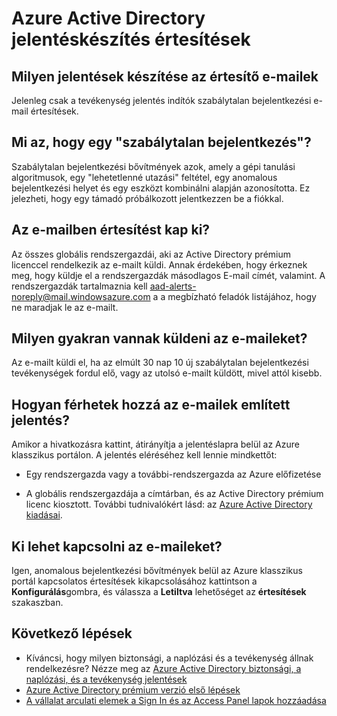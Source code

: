 <properties
    pageTitle="Azure Active Directory jelentéskészítés értesítések"
    description="Gyanús bejelentkezési értesítések jelentéskészítés az Azure Active Directory használata mellől."
    services="active-directory"
    documentationCenter=""
    authors="dhanyahk"
    manager="femila"
    editor=""/>

<tags
    ms.service="active-directory"
    ms.workload="identity"
    ms.tgt_pltfrm="na"
    ms.devlang="na"
    ms.topic="article"
    ms.date="03/07/2016"
    ms.author="dhanyahk"/>

# <a name="azure-active-directory-reporting-notifications"></a>Azure Active Directory jelentéskészítés értesítések

## <a name="what-reports-generate-email-notifications"></a>Milyen jelentések készítése az értesítő e-mailek

Jelenleg csak a tevékenység jelentés indítók szabálytalan bejelentkezési e-mail értesítések.

## <a name="what-is-an-irregular-sign-in"></a>Mi az, hogy egy "szabálytalan bejelentkezés"?

Szabálytalan bejelentkezési bővítmények azok, amely a gépi tanulási algoritmusok, egy "lehetetlenné utazási" feltétel, egy anomalous bejelentkezési helyet és egy eszközt kombinálni alapján azonosította. Ez jelezheti, hogy egy támadó próbálkozott jelentkezzen be a fiókkal.

## <a name="who-receives-the-email-notifications"></a>Az e-mailben értesítést kap ki?

Az összes globális rendszergazdái, aki az Active Directory prémium licenccel rendelkezik az e-mailt küldi. Annak érdekében, hogy érkeznek meg, hogy küldje el a rendszergazdák másodlagos E-mail címét, valamint. A rendszergazdák tartalmaznia kell aad-alerts-noreply@mail.windowsazure.com a a megbízható feladók listájához, hogy ne maradjak le az e-mailt.

## <a name="how-often-are-these-emails-sent"></a>Milyen gyakran vannak küldeni az e-maileket?

Az e-mailt küldi el, ha az elmúlt 30 nap 10 új szabálytalan bejelentkezési tevékenységek fordul elő, vagy az utolsó e-mailt küldött, mivel attól kisebb.

## <a name="how-do-i-access-the-report-mentioned-in-the-email"></a>Hogyan férhetek hozzá az e-mailek említett jelentés?

Amikor a hivatkozásra kattint, átirányítja a jelentéslapra belül az Azure klasszikus portálon. A jelentés eléréséhez kell lennie mindkettőt:

- Egy rendszergazda vagy a további-rendszergazda az Azure előfizetése

- A globális rendszergazdája a címtárban, és az Active Directory prémium licenc kiosztott. További tudnivalókért lásd: az [Azure Active Directory kiadásai](active-directory-editions.md).

## <a name="can-i-turn-off-these-emails"></a>Ki lehet kapcsolni az e-maileket?

Igen, anomalous bejelentkezési bővítmények belül az Azure klasszikus portál kapcsolatos értesítések kikapcsolásához kattintson a **Konfigurálás**gombra, és válassza a **Letiltva** lehetőséget az **értesítések** szakaszban.

## <a name="whats-next"></a>Következő lépések
- Kíváncsi, hogy milyen biztonsági, a naplózási és a tevékenység állnak rendelkezésre? Nézze meg az [Azure Active Directory biztonsági, a naplózási, és a tevékenység jelentések](active-directory-view-access-usage-reports.md)
- [Azure Active Directory prémium verzió első lépések](active-directory-get-started-premium.md)
- [A vállalat arculati elemek a Sign In és az Access Panel lapok hozzáadása](active-directory-add-company-branding.md)
